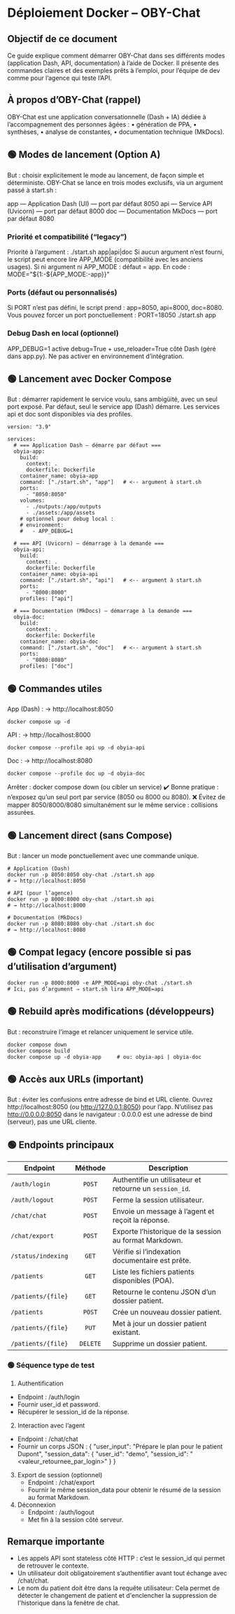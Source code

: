 # Déploiement Docker – OBY-Chat

## Objectif de ce document
Ce guide explique comment démarrer OBY-Chat dans ses différents modes (application Dash, API, documentation) à l’aide de Docker.
Il présente des commandes claires et des exemples prêts à l’emploi, pour l’équipe de dev comme pour l’agence qui teste l’API.

## À propos d’OBY-Chat (rappel)
OBY-Chat est une application conversationnelle (Dash + IA) dédiée à l’accompagnement des personnes âgées :
• génération de PPA, • synthèses, • analyse de constantes, • documentation technique (MkDocs).

## 🟢 Modes de lancement (Option A)
But : choisir explicitement le mode au lancement, de façon simple et déterministe.
OBY-Chat se lance en trois modes exclusifs, via un argument passé à start.sh :

app — Application Dash (UI) — port par défaut 8050
api — Service API (Uvicorn) — port par défaut 8000
doc — Documentation MkDocs — port par défaut 8080

### Priorité et compatibilité (“legacy”)
Priorité à l’argument : ./start.sh app|api|doc
Si aucun argument n’est fourni, le script peut encore lire APP_MODE (compatibilité avec les anciens usages).
Si ni argument ni APP_MODE : défaut = app.
En code : MODE="${1:-${APP_MODE:-app}}"

### Ports (défaut ou personnalisés)
Si PORT n’est pas défini, le script prend : app=8050, api=8000, doc=8080.
Vous pouvez forcer un port ponctuellement :
PORT=18050 ./start.sh app

### Debug Dash en local (optionnel)
APP_DEBUG=1 active debug=True + use_reloader=True côté Dash (géré dans app.py).
Ne pas activer en environnement d’intégration.

## 🟢 Lancement avec Docker Compose
But : démarrer rapidement le service voulu, sans ambigüité, avec un seul port exposé.
Par défaut, seul le service app (Dash) démarre. Les services api et doc sont disponibles via des profiles.

```
version: "3.9"

services:
  # === Application Dash — démarre par défaut ===
  obyia-app:
    build:
      context: .
      dockerfile: Dockerfile
    container_name: obyia-app
    command: ["./start.sh", "app"]   # <-- argument à start.sh
    ports:
      - "8050:8050"
    volumes:
      - ./outputs:/app/outputs
      - ./assets:/app/assets
    # optionnel pour debug local :
    # environment:
    #   - APP_DEBUG=1

  # === API (Uvicorn) — démarrage à la demande ===
  obyia-api:
    build:
      context: .
      dockerfile: Dockerfile
    container_name: obyia-api
    command: ["./start.sh", "api"]   # <-- argument à start.sh
    ports:
      - "8000:8000"
    profiles: ["api"]

  # === Documentation (MkDocs) — démarrage à la demande ===
  obyia-doc:
    build:
      context: .
      dockerfile: Dockerfile
    container_name: obyia-doc
    command: ["./start.sh", "doc"]   # <-- argument à start.sh
    ports:
      - "8080:8080"
    profiles: ["doc"]
```

## 🟢 Commandes utiles
App (Dash) : → http://localhost:8050
```
docker compose up -d 
```

API : → http://localhost:8000
```
docker compose --profile api up -d obyia-api
```

Doc : → http://localhost:8080
```
docker compose --profile doc up -d obyia-doc
```

Arrêter :
docker compose down (ou cibler un service)
✔️ Bonne pratique : n’exposez qu’un seul port par service (8050 ou 8000 ou 8080).
❌ Évitez de mapper 8050/8000/8080 simultanément sur le même service : collisions assurées.


## 🟢 Lancement direct (sans Compose)
But : lancer un mode ponctuellement avec une commande unique.
```
# Application (Dash)
docker run -p 8050:8050 oby-chat ./start.sh app
# → http://localhost:8050

# API (pour l’agence)
docker run -p 8000:8000 oby-chat ./start.sh api
# → http://localhost:8000

# Documentation (MkDocs)
docker run -p 8080:8080 oby-chat ./start.sh doc
# → http://localhost:8080

```

## 🟢 Compat legacy (encore possible si pas d’utilisation d’argument)
```
docker run -p 8000:8000 -e APP_MODE=api oby-chat ./start.sh
# Ici, pas d’argument ⇒ start.sh lira APP_MODE=api

```

## 🟢 Rebuild après modifications (développeurs)
But : reconstruire l’image et relancer uniquement le service utile.

```
docker compose down
docker compose build
docker compose up -d obyia-app     # ou: obyia-api | obyia-doc

```

## 🟢 Accès aux URLs (important)
But : éviter les confusions entre adresse de bind et URL cliente.
Ouvrez http://localhost:8050 (ou http://127.0.0.1:8050) pour l’app.
N’utilisez pas http://0.0.0.0:8050 dans le navigateur : 0.0.0.0 est une adresse de bind (serveur), pas une URL cliente.



## 🟢 Endpoints principaux

| Endpoint              | Méthode | Description |
|-----------------------|:-------:|-------------|
| `/auth/login`         | `POST`  | Authentifie un utilisateur et retourne un `session_id`. |
| `/auth/logout`        | `POST`  | Ferme la session utilisateur. |
| `/chat/chat`          | `POST`  | Envoie un message à l’agent et reçoit la réponse. |
| `/chat/export`        | `POST`  | Exporte l’historique de la session au format Markdown. |
| `/status/indexing`    | `GET`   | Vérifie si l’indexation documentaire est prête. |
| `/patients`           | `GET`   | Liste les fichiers patients disponibles (POA). |
| `/patients/{file}`    | `GET`   | Retourne le contenu JSON d’un dossier patient. |
| `/patients`           | `POST`  | Crée un nouveau dossier patient. |
| `/patients/{file}`    | `PUT`   | Met à jour un dossier patient existant. |
| `/patients/{file}`    | `DELETE`| Supprime un dossier patient. |


### 🟢 Séquence type de test
   1. Authentification
   - Endpoint : /auth/login
   - Fournir user_id et password.
   - Récupérer le session_id de la réponse.
   2. Interaction avec l’agent
   - Endpoint : /chat/chat
   - Fournir un corps JSON :
   {
     "user_input": "Prépare le plan pour le patient Dupont",
     "session_data": {
       "user_id": "demo",
       "session_id": "<valeur_retournee_par_login>"
     }
   }

   3. Export de session (optionnel)
      - Endpoint : /chat/export
      - Fournir le même session_data pour obtenir le résumé de la session au format Markdown.
   4. Déconnexion
      - Endpoint : /auth/logout
      - Met fin à la session côté serveur.

## **Remarque importante**
- Les appels API sont stateless côté HTTP : c’est le session_id qui permet de retrouver le contexte.
- Un utilisateur doit obligatoirement s’authentifier avant tout échange avec /chat/chat.
- Le nom du patient doit être dans la requête utilisateur: Cela permet de détecter le changement de patient et d'enclencher la suppression de l'historique dans la fenêtre de chat.







